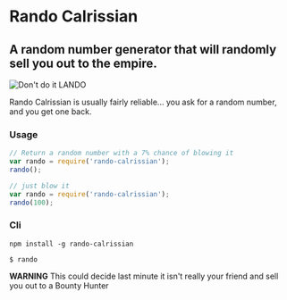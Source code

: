 # Rando Calrissian
## A random number generator that will randomly sell you out to the empire.

![Don't do it LANDO](https://i.imgur.com/rOjbHKU.gif)

Rando Calrissian is usually fairly reliable... you ask for a random number, and you get one back.

### Usage

```javascript
// Return a random number with a 7% chance of blowing it
var rando = require('rando-calrissian');
rando();
```

```javascript
// just blow it
var rando = require('rando-calrissian');
rando(100);
```

### Cli

```npm install -g rando-calrissian```

```$ rando```

**WARNING** This could decide last minute it isn't really your friend and sell you out to a Bounty Hunter
